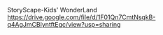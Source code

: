 StoryScape-Kids' WonderLand
https://drive.google.com/file/d/1F01Qn7CmtNsqkB-q4AgJmCBlyntftEgc/view?usp=sharing
